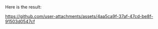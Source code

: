 Here is the result:



https://github.com/user-attachments/assets/4aa5ca9f-37af-47cd-be8f-91503d0547cf


